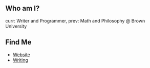 ## Who am I?
curr: Writer and Programmer, 
prev: Math and Philosophy @ Brown University

## Find Me
- <a href="https://limjungyoon.com/">Website</a>
- <a href="https://jungyoonlim.substack.com/">Writing</a>
